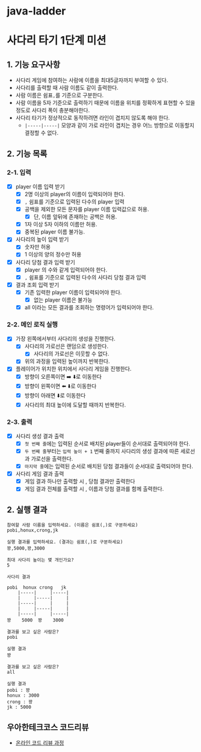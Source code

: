 # java-ladder

# 사다리 타기 1단계 미션

## 1. 기능 요구사항

- 사다리 게임에 참여하는 사람에 이름을 최대5글자까지 부여할 수 있다.
- 사다리를 출력할 때 사람 이름도 같이 출력한다.
- 사람 이름은 쉼표`,`를 기준으로 구분한다.
- 사람 이름을 5자 기준으로 출력하기 때문에 이름을 위치를 정확하게 표현할 수 있을 정도로 사다리 폭이 충분해야한다.
- 사다리 타기가 정상적으로 동작하려면 라인이 겹치지 않도록 해야 한다.
    - `|-----|-----|` 모양과 같이 가로 라인이 겹치는 경우 어느 방향으로 이동할지 결정할 수 없다.

## 2. 기능 목록

### 2-1. 입력

- [x] player 이름 입력 받기
    - [x] 2명 이상의 player의 이름이 입력되어야 한다.
    - [x] `,` 쉼표를 기준으로 입력된 다수의 player 입력
    - [x] 공백을 제외한 모든 문자를 player 이름 입력값으로 허용.
        - [x] 단, 이름 앞뒤에 존재하는 공백은 허용.
    - [x] 1자 이상 5자 이하의 이름만 허용.
    - [x] 중복된 player 이름 불가능.
- [x] 사다리의 높이 입력 받기
    - [x] 숫자만 허용
    - [x] 1 이상의 양의 정수만 허용
- [x] 사다리 당첨 결과 입력 받기
    - [x] player 의 수와 같게 입력되어야 한다.
    - [x] `,` 쉼표를 기준으로 입력된 다수의 사다리 당첨 결과 입력
- [x] 결과 조회 입력 받기
    - [x] 기존 입력한 player 이름이 입력되어야 한다.
        - [x] 없는 player 이름은 불가능
    - [x] all 이라는 모든 결과를 조회하는 명령어가 입력되어야 한다.

### 2-2. 메인 로직 실행

- [x] 가장 왼쪽에서부터 사다리의 생성을 진행한다.
    - [x] 사다리의 가로선은 랜덤으로 생성한다.
        - [x] 사다리의 가로선은 이웃할 수 없다.
    - [x] 위의 과정을 입력된 높이까지 반복한다.
- [x] 플레이어가 위치한 위치에서 사다리 게임을 진행한다.
    - [x] 방향이 오른쪽이면 ➡️ ⬇️로 이동한다
    - [x] 방향이 왼쪽이면 ⬅️ ⬇️로 이동한다
    - [x] 방향이 아래면 ⬇️로 이동한다
    - [x] 사다리의 최대 높이에 도달할 때까지 반복한다.

### 2-3. 출력

- [x] 사다리 생성 결과 출력
    - [x] `첫 번째 줄`에는 입력된 순서로 배치된 player들이 순서대로 출력되어야 한다.
    - [x] `두 번째 줄`부터는 `입력 높이 + 1` 번째 줄까지 사다리의 생성 결과에 따른 세로선과 가로선을 출력한다.
    - [x] `마지막 줄`에는 입력된 순서로 배치된 당첨 결과들이 순서대로 출력되어야 한다.
- [x] 사다리 게임 결과 출력
    - [x] 게임 결과 하나만 출력할 시 , 당첨 결과만 출력한다
    - [x] 게임 결과 전체를 출력할 시 , 이름과 당첨 결과를 함께 출력한다.

## 2. 실행 결과

```
참여할 사람 이름을 입력하세요. (이름은 쉼표(,)로 구분하세요)
pobi,honux,crong,jk

실행 결과를 입력하세요. (결과는 쉼표(,)로 구분하세요)
꽝,5000,꽝,3000

최대 사다리 높이는 몇 개인가요?
5

사다리 결과

pobi  honux crong   jk
    |-----|     |-----|
    |     |-----|     |
    |-----|     |     |
    |     |-----|     |
    |-----|     |-----|
꽝    5000  꽝    3000

결과를 보고 싶은 사람은?
pobi

실행 결과
꽝

결과를 보고 싶은 사람은?
all

실행 결과
pobi : 꽝
honux : 3000
crong : 꽝
jk : 5000
```

## 우아한테크코스 코드리뷰

- [온라인 코드 리뷰 과정](https://github.com/woowacourse/woowacourse-docs/blob/master/maincourse/README.md)
